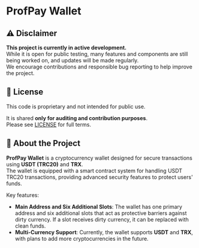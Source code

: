 # ProfPay Wallet

## ⚠️ Disclaimer

**This project is currently in active development.**  
While it is open for public testing, many features and components are still being worked on, and updates will be made regularly.  
We encourage contributions and responsible bug reporting to help improve the project.

## 📜 License

This code is proprietary and not intended for public use.

It is shared **only for auditing and contribution purposes**.  
Please see [LICENSE](./LICENSE) for full terms.

## 💼 About the Project

**ProfPay Wallet** is a cryptocurrency wallet designed for secure transactions using **USDT (TRC20)** and **TRX**.  
The wallet is equipped with a smart contract system for handling USDT TRC20 transactions, providing advanced security features to protect users' funds.

Key features:
- **Main Address and Six Additional Slots**: The wallet has one primary address and six additional slots that act as protective barriers against dirty currency. If a slot receives dirty currency, it can be replaced with clean funds.
- **Multi-Currency Support**: Currently, the wallet supports **USDT** and **TRX**, with plans to add more cryptocurrencies in the future.
